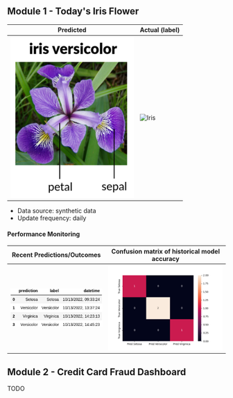 
## Module 1 - Today's Iris Flower 

| Predicted | Actual (label)
|--------|------- 
| ![Iris](https://raw.githubusercontent.com/jonnyod/serverless-ml-course/main/assets/latest_iris.png) | ![Iris](https://raw.githubusercontent.com/jonnyod/featurestoreorg/serverless-ml-course/main/assets/actual_iris.png) 

 * Data source: synthetic data
 * Update frequency: daily

#### Performance Monitoring 

| Recent Predictions/Outcomes | Confusion matrix of historical model accuracy 
|--------|------- 
| ![Recent predictions](https://raw.githubusercontent.com/jonnyod/serverless-ml-course/main/assets/df_recent.png) | ![Confusion Matrix](https://raw.githubusercontent.com/jonnyod/serverless-ml-course/main/assets/confusion_matrix.png)


## Module 2 - Credit Card Fraud Dashboard

TODO

